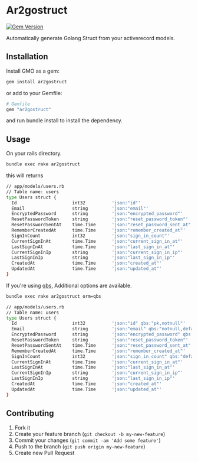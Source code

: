 # Ar2gostruct
[![Gem Version](https://badge.fury.io/rb/ar2gostruct.png)](https://rubygems.org/gems/ar2gostruct)

Automatically generate Golang Struct from your activerecord models.

Installation
---

Install GMO as a gem:
```bash
gem install ar2gostruct
```

or add to your Gemfile:
```ruby
# Gemfile
gem "ar2gostruct"
```
and run bundle install to install the dependency.

Usage
---

On your rails directory.
```bash
bundle exec rake ar2gostruct
```
this will returns
```bash
// app/models/users.rb
// Table name: users
type Users struct {
  Id                     int32          'json:"id"'
  Email                  string         'json:"email"'
  EncryptedPassword      string         'json:"encrypted_password"'
  ResetPasswordToken     string         'json:"reset_password_token"'
  ResetPasswordSentAt    time.Time      'json:"reset_password_sent_at"'
  RememberCreatedAt      time.Time      'json:"remember_created_at"'
  SignInCount            int32          'json:"sign_in_count"'
  CurrentSignInAt        time.Time      'json:"current_sign_in_at"'
  LastSignInAt           time.Time      'json:"last_sign_in_at"'
  CurrentSignInIp        string         'json:"current_sign_in_ip"'
  LastSignInIp           string         'json:"last_sign_in_ip"'
  CreatedAt              time.Time      'json:"created_at"'
  UpdatedAt              time.Time      'json:"updated_at"'
}
```

If you're using [qbs](https://github.com/coocood/qbs#), Additional options are available.

```bash
bundle exec rake ar2gostruct orm=qbs

// app/models/users.rb
// Table name: users
type Users struct {
  Id                     int32          'json:"id" qbs:"pk,notnull"'
  Email                  string         'json:"email" qbs:"notnull,default:''"'
  EncryptedPassword      string         'json:"encrypted_password" qbs:"notnull,default:''"'
  ResetPasswordToken     string         'json:"reset_password_token"'
  ResetPasswordSentAt    time.Time      'json:"reset_password_sent_at"'
  RememberCreatedAt      time.Time      'json:"remember_created_at"'
  SignInCount            int32          'json:"sign_in_count" qbs:"default:'0'"'
  CurrentSignInAt        time.Time      'json:"current_sign_in_at"'
  LastSignInAt           time.Time      'json:"last_sign_in_at"'
  CurrentSignInIp        string         'json:"current_sign_in_ip"'
  LastSignInIp           string         'json:"last_sign_in_ip"'
  CreatedAt              time.Time      'json:"created_at"'
  UpdatedAt              time.Time      'json:"updated_at"'
}

```

Contributing
---

1. Fork it
2. Create your feature branch (`git checkout -b my-new-feature`)
3. Commit your changes (`git commit -am 'Add some feature'`)
4. Push to the branch (`git push origin my-new-feature`)
5. Create new Pull Request
